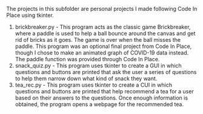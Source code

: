 The projects in this subfolder are personal projects I made following Code In Place using tkinter.
1. brickbreaker.py - This program acts as the classic game Brickbreaker, where a paddle is used to help a ball bounce around the canvas and get rid of bricks as it goes. The game is over when the ball misses the paddle. This program was an optional final project from Code In Place, though I chose to make an animated graph of COVID-19 data instead. The paddle function was provided through Code In Place.
2. snack_quiz.py - This program uses tkinter to create a GUI in which questions and buttons are printed that ask the user a series of questions to help them narrow down what kind of snack they want.
3. tea_rec.py - This program uses tkinter to create a CUI in which questions and buttons are printed that help recommend a tea for a user based on their answers to the questions. Once enough information is obtained, the program opens a webpage for the recommended tea.

